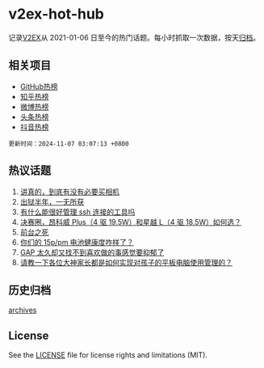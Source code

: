 # v2ex-hot-hub

 记录[V2EX](https://www.v2ex.com/)从 2021-01-06 日至今的热门话题。每小时抓取一次数据，按天[归档](archives)。
 
 ## 相关项目

- [GitHub热榜](https://github.com/lonnyzhang423/github-hot-hub)
- [知乎热榜](https://github.com/lonnyzhang423/zhihu-hot-hub)
- [微博热榜](https://github.com/lonnyzhang423/weibo-hot-hub)
- [头条热榜](https://github.com/lonnyzhang423/toutiao-hot-hub)
- [抖音热榜](https://github.com/lonnyzhang423/douyin-hot-hub)


 `更新时间：2024-11-07 03:07:13 +0800`

## 热议话题

1. [讲真的，到底有没有必要买相机](https://www.v2ex.com/t/1087114)
1. [出狱半年，一无所获](https://www.v2ex.com/t/1087052)
1. [有什么能很好管理 ssh 连接的工具吗](https://www.v2ex.com/t/1087070)
1. [决赛圈，昂科威 Plus（4 驱 19.5W）和星越 L（4 驱 18.5W）如何选？](https://www.v2ex.com/t/1087017)
1. [前台之死](https://www.v2ex.com/t/1087093)
1. [你们的 15p/pm 电池健康度咋样了？](https://www.v2ex.com/t/1087139)
1. [GAP 太久却又找不到喜欢做的事感觉要抑郁了](https://www.v2ex.com/t/1087051)
1. [请教一下各位大神家长都是如何实现对孩子的平板电脑使用管理的？](https://www.v2ex.com/t/1086995)

## 历史归档

[archives](archives)

## License

See the [LICENSE](LICENSE) file for license rights and limitations (MIT).

